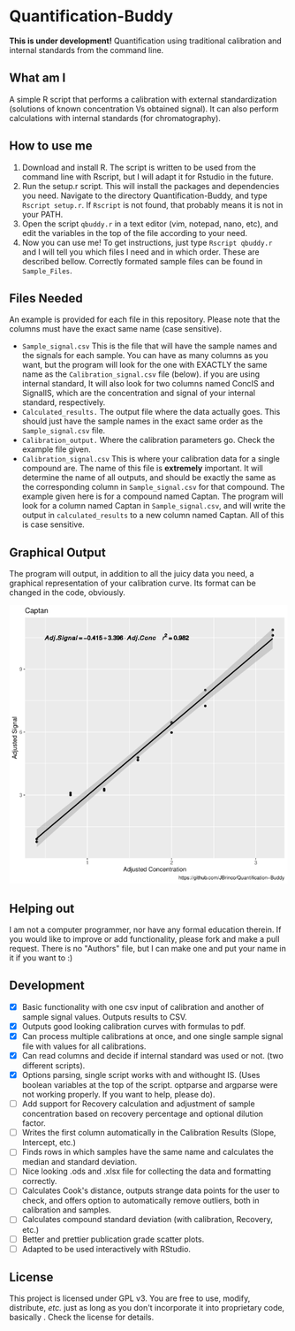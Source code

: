 # Quantification-Buddy

__This is under development!__
Quantification using traditional calibration and internal standards from the command line.

## What am I

A simple R script that performs a calibration with external standardization (solutions of known concentration Vs obtained signal). It can also perform calculations with internal standards (for chromatography).

## How to use me

1. Download and install R. The script is written to be used from the command line with Rscript, but I will adapt it for Rstudio in the future.
2. Run the setup.r script. This will install the packages and dependencies you need. Navigate to the directory Quantification-Buddy, and type `Rscript setup.r`. If `Rscript` is not found, that probably means it is not in your PATH.
3. Open the script `qbuddy.r` in a text editor (vim, notepad, nano, etc), and edit the variables in the top of the file according to your need.
4. Now you can use me! To get instructions, just type `Rscript qbuddy.r` and I will tell you which files I need and in which order. These are described bellow. Correctly formated sample files can be found in `Sample_Files`.

## Files Needed

An example is provided for each file in this repository. Please note that the columns must have the exact same name (case sensitive).

- `Sample_signal.csv` This is the file that will have the sample names and the signals for each sample. You can have as many columns as you want, but the program will look for the one with EXACTLY the same name as the `Calibration_signal.csv` file (below). if you are using internal standard, It will also look for two columns named ConcIS and SignalIS, which are the concentration and signal of your internal standard, respectively.
- `Calculated_results.` The output file where the data actually goes. This should just have the sample names in the exact same order as the `Sample_signal.csv` file.
- `Calibration_output.` Where the calibration parameters go. Check the example file given.
- `Calibration_signal.csv` This is where your calibration data for a single compound are. The name of this file is __extremely__ important. It will determine the name of all outputs, and should be exactly the same as the corresponding column in `Sample_signal.csv` for that compound. The example given here is for a compound named Captan. The program will look for a column named Captan in `Sample_signal.csv`, and will write the output in `calculated_results` to a new column named Captan. All of this is case sensitive.

## Graphical Output

The program will output, in addition to all the juicy data you need, a graphical representation of your calibration curve. Its format can be changed in the code, obviously.

![Image of calibration curve for Captan](Captan.png)

## Helping out

I am not a computer programmer, nor have any formal education therein. If you would like to improve or add functionality, please fork and make a pull request. There is no "Authors" file, but I can make one and put your name in it if you want to :)

## Development

- [x] Basic functionality with one csv input of calibration and another of sample signal values. Outputs results to CSV.
- [x] Outputs good looking calibration curves with formulas to pdf.
- [x] Can process multiple calibrations at once, and one single sample signal file with values for all calibrations.
- [x] Can read columns and decide if internal standard was used or not. (two different scripts).
- [x] Options parsing, single script works with and withought IS. (Uses boolean variables at the top of the script. optparse and argparse were not working properly. If you want to help, please do).
- [ ] Add support for Recovery calculation and adjustment of sample concentration based on recovery percentage and optional dilution factor.
- [ ] Writes the first column automatically in the Calibration Results (Slope, Intercept, etc.)
- [ ] Finds rows in which samples have the same name and calculates the median and standard deviation.
- [ ] Nice looking .ods and .xlsx file for collecting the data and formatting correctly.
- [ ] Calculates Cook's distance, outputs strange data points for the user to check, and offers option to automatically remove outliers, both in calibration and samples.
- [ ] Calculates compound standard deviation (with calibration, Recovery, etc.)
- [ ] Better and prettier publication grade scatter plots.
- [ ] Adapted to be used interactively with RStudio.

## License

This project is licensed under GPL v3. You are free to use, modify, distribute, _etc._ just as long as you don't incorporate it into proprietary code, basically . Check the license for details.
